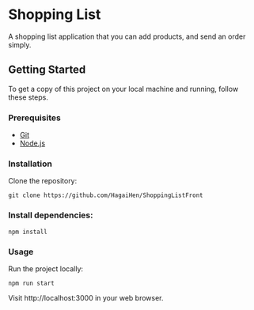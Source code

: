 # Shopping List

A shopping list application that you can add products, and send an order simply.

## Getting Started

To get a copy of this project on your local machine and running, follow these steps.

### Prerequisites

- [Git](https://git-scm.com/)
- [Node.js](https://nodejs.org/)

### Installation

Clone the repository:

```
git clone https://github.com/HagaiHen/ShoppingListFront
```

### Install dependencies:

```
npm install
```

### Usage
Run the project locally:

```
npm run start
```

Visit http://localhost:3000 in your web browser.

